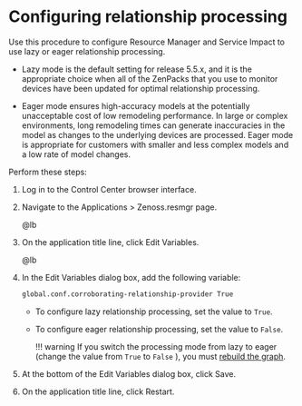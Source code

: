# Configuring relationship processing

Use this procedure to configure Resource Manager and Service Impact to
use lazy or eager relationship processing.

-   Lazy mode is the default setting for release 5.5.x, and it is the
    appropriate choice when all of the ZenPacks that you use to monitor
    devices have been updated for optimal relationship processing.

-   Eager mode ensures high-accuracy models at the potentially
    unacceptable cost of low remodeling performance. In large or complex
    environments, long remodeling times can generate inaccuracies in the
    model as changes to the underlying devices are processed. Eager mode
    is appropriate for customers with smaller and less complex models
    and a low rate of model changes.

Perform these steps:

1.  Log in to the Control Center browser interface.

2.  Navigate to the Applications &gt; Zenoss.resmgr page.

    @lb[](img/relationship-processing-app-rm.png)

3.  On the application title line, click Edit Variables.

    @lb[](img/relationship-processing-edit-vars.png)

4.  In the Edit Variables dialog box, add the following variable:

    ```sh
    global.conf.corroborating-relationship-provider True
    ```

    -   To configure lazy relationship processing, set the value to
        `True`.

    -   To configure eager relationship processing, set the value to
        `False`.

        !!! warning
            If you switch the processing mode from lazy to eager (change the
            value from `True` to
            `False` ), you must [rebuild the graph](/imp/install/graph-rebuild-5.4.html).

5.  At the bottom of the Edit Variables dialog box, click Save.

6.  On the application title line, click Restart.


